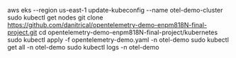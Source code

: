 aws eks --region us-east-1 update-kubeconfig --name otel-demo-cluster
sudo kubectl get nodes
git clone https://github.com/danitrical/opentelemetry-demo-enpm818N-final-project.git
cd opentelemetry-demo-enpm818N-final-project/kubernetes
sudo kubectl apply -f opentelemetry-demo.yaml -n otel-demo
sudo kubectl get all -n otel-demo
sudo kubectl logs <pod-name> -n otel-demo